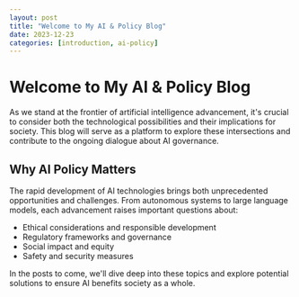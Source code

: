 ```yaml
---
layout: post
title: "Welcome to My AI & Policy Blog"
date: 2023-12-23
categories: [introduction, ai-policy]
---
```


# Welcome to My AI & Policy Blog

As we stand at the frontier of artificial intelligence advancement, it's crucial to consider both the technological possibilities and their implications for society. This blog will serve as a platform to explore these intersections and contribute to the ongoing dialogue about AI governance.

## Why AI Policy Matters

The rapid development of AI technologies brings both unprecedented opportunities and challenges. From autonomous systems to large language models, each advancement raises important questions about:

- Ethical considerations and responsible development
- Regulatory frameworks and governance
- Social impact and equity
- Safety and security measures

In the posts to come, we'll dive deep into these topics and explore potential solutions to ensure AI benefits society as a whole. 
